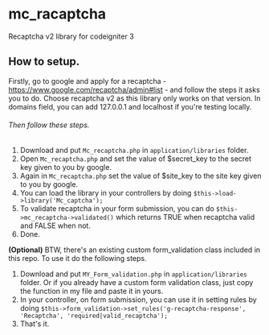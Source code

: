 # mc_racaptcha
Recaptcha v2 library for codeigniter 3

## How to setup.

Firstly, go to google and apply for a recaptcha - https://www.google.com/recaptcha/admin#list - and follow the steps it asks you to do. Choose recaptcha v2 as this library only works on that version. In domains field, you can add 127.0.0.1 and localhost if you're testing locally. 

###### Then follow these steps.
1. Download and put `Mc_recaptcha.php` in `application/libraries` folder.
2. Open `Mc_recaptcha.php` and set the value of $secret_key to the secret key given to you by google. 
2. Again in `Mc_recaptcha.php` set the value of $site_key to the site key given to you by google. 
3. You can load the library in your controllers by doing `$this->load->library('Mc_captcha');`
4. To validate recaptcha in your form submission, you can do `$this->mc_recaptcha->validated()` which returns TRUE when recaptcha valid and FALSE when not.
4. Done.

**(Optional)**
BTW, there's an existing custom form_validation class included in this repo. To use it do the following steps.
1. Download and put `MY_Form_validation.php` in `application/libraries` folder. Or if you already have a custom form validation class, just copy the function in my file and paste it in yours.
2. In your controller, on form submission, you can use it in setting rules by doing `$this->form_validation->set_rules('g-recaptcha-response', 'Recaptcha', 'required|valid_recaptcha');`
3. That's it.
